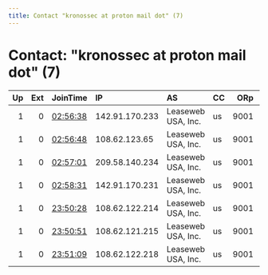 ```yaml
---
title: Contact "kronossec at proton mail dot" (7)
---
```


# Contact: "kronossec at proton mail dot" (7)

|   Up |   Ext | JoinTime                                                                                            | IP             | AS                 | CC   |   ORp |   Dirp | OS    | Version   | Nickname           |   eFamMembers |
|-----:|------:|:----------------------------------------------------------------------------------------------------|:---------------|:-------------------|:-----|------:|-------:|:------|:----------|:-------------------|--------------:|
|    1 |     0 | [02:56:38](https://metrics.torproject.org/rs.html#details/D2B279F7CF20730A91F76CF9D2BAA5F0419B6B85) | 142.91.170.233 | Leaseweb USA, Inc. | us   |  9001 |   9030 | Linux | 0.4.1.6   | 111f5dfe06e6b0d620 |             1 |
|    1 |     0 | [02:56:48](https://metrics.torproject.org/rs.html#details/CB75C628460494EFAFDC41C744F9E050C0FF18C3) | 108.62.123.65  | Leaseweb USA, Inc. | us   |  9001 |   9030 | Linux | 0.4.1.6   | 64b80939d24f6bdbd1 |             1 |
|    1 |     0 | [02:57:01](https://metrics.torproject.org/rs.html#details/1857377741A5702D1A1607EA013A5484C24CF12D) | 209.58.140.234 | Leaseweb USA, Inc. | us   |  9001 |   9030 | Linux | 0.4.1.6   | 8e72e9291ec761e21a |             1 |
|    1 |     0 | [02:58:31](https://metrics.torproject.org/rs.html#details/8ED67C87523C0263845AC46ADD7CD967AE4AF494) | 142.91.170.231 | Leaseweb USA, Inc. | us   |  9001 |   9030 | Linux | 0.4.1.6   | a969e21e9c71448628 |             1 |
|    1 |     0 | [23:50:28](https://metrics.torproject.org/rs.html#details/30B9B2578EBDE51EA49DD5A56F965B992A7185B8) | 108.62.122.214 | Leaseweb USA, Inc. | us   |  9001 |   9030 | Linux | 0.4.1.6   | 65a0663df362a99655 |             1 |
|    1 |     0 | [23:50:51](https://metrics.torproject.org/rs.html#details/BCA929C981CC0C7E1BC031A95DDD6F3AA999603E) | 108.62.121.215 | Leaseweb USA, Inc. | us   |  9001 |   9030 | Linux | 0.4.1.6   | 9a131cdb64587749f7 |             1 |
|    1 |     0 | [23:51:09](https://metrics.torproject.org/rs.html#details/BF7599FEBFBF9E02A9E3E4B8BEE12B038D0A41BC) | 108.62.122.218 | Leaseweb USA, Inc. | us   |  9001 |   9030 | Linux | 0.4.1.6   | 28481fc43bbb5a7609 |             1 |

